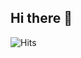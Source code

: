 ## Hi there 👋

![Hits](https://camo.githubusercontent.com/e5708cf3d76124109b7190aa9f40f64467016ce658332ca8e1a0f40bf2760769/68747470733a2f2f686974732e73682f6769746875622e636f6d2f6d6f78696562616761732e7376673f6c6162656c3d50726f66696c65253230566965777326636f6c6f723d303037656336)
<!--
[![Hits](https://hits.sh/github.com/moxiebagas.svg?label=Profile%20Views&color=007ec6)](https://hits.sh/github.com/moxiebagas/)
![](https://komarev.com/ghpvc/?username=moxiebagas)
**moxiebagas/moxiebagas** is a ✨ _special_ ✨ repository because its `README.md` (this file) appears on your GitHub profile.

Here are some ideas to get you started:

- 🔭 I’m currently working on ...
- 🌱 I’m currently learning ...
- 👯 I’m looking to collaborate on ...
- 🤔 I’m looking for help with ...
- 💬 Ask me about ...
- 📫 How to reach me: ...
- 😄 Pronouns: ...
- ⚡ Fun fact: ...
-->
